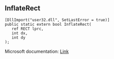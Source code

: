 ## InflateRect

```
[DllImport("user32.dll", SetLastError = true)]
public static extern bool InflateRect(
   ref RECT lprc,
   int dx,
   int dy
);
```

Microsoft documentation: [Link](https://docs.microsoft.com/en-us/windows/win32/api/winuser/nf-winuser-inflaterect)
